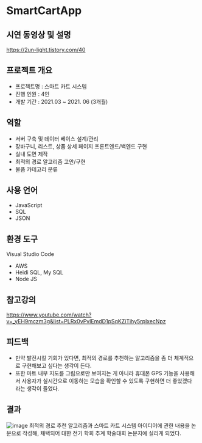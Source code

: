 # SmartCartApp

## 시연 동영상 및 설명
https://2un-light.tistory.com/40


## 프로젝트 개요
- 프로젝트명 : 스마트 카트 시스템
- 진행 인원 : 4인
- 개발 기간 : 2021.03 ~ 2021. 06 (3개월)


## 역할
- 서버 구축 및 데이터 베이스 설계/관리
- 장바구니, 리스트, 상품 상세 페이지 프론트엔드/백엔드 구현
- 실내 도면 제작
- 최적의 경로 알고리즘 고안/구현
- 물품 카테고리 분류

## 사용 언어
- JavaScript
- SQL
- JSON

## 환경 도구
 Visual Studio Code
- AWS
- Heidi SQL, My SQL
- Node JS

## 참고강의
https://www.youtube.com/watch?v=_yEH9mczm3g&list=PLRx0vPvlEmdD1pSqKZiTihy5rplxecNpz

## 피드백
- 만약 발전시킬 기회가 있다면, 최적의 경로를 추천하는 알고리즘을 좀 더 체계적으로 구현해보고 싶다는 생각이 든다.
- 또한 마트 내부 지도를 그림으로만 보여지는 게 아니라 휴대폰 GPS 기능을 사용해서 사용자가 실시간으로 이동하는 모습을 확인할 수 있도록 구현하면 더 좋았겠다 라는 생각이 들었다.

## 결과
![image](https://user-images.githubusercontent.com/82020828/222163658-32850e44-7b99-4e77-98f2-9b424740ea5c.png)
최적의 경로 추천 알고리즘과 스마트 카트 시스템 아이디어에 관한 내용을 논문으로 작성해, 채택되어
대한 전기 학회 추계 학술대회 논문지에 실리게 되었다.
